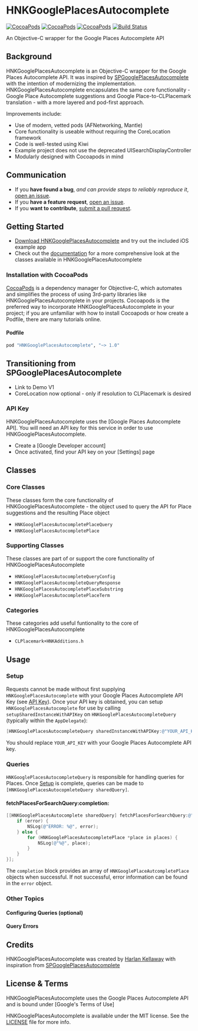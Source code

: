 # HNKGooglePlacesAutocomplete

[![CocoaPods](https://img.shields.io/cocoapods/v/HNKGooglePlacesAutocomplete.svg)](http://cocoapods.org/pods/HNKGooglePlacesAutocomplete)
[![CocoaPods](https://img.shields.io/cocoapods/l/HNKGooglePlacesAutocomplete.svg)](https://raw.githubusercontent.com/hkellaway/HNKGooglePlacesAutocomplete/master/LICENSE)
[![CocoaPods](https://img.shields.io/cocoapods/p/HNKGooglePlacesAutocomplete.svg)](http://cocoapods.org/pods/HNKGooglePlacesAutocomplete)
[![Build Status](https://travis-ci.org/hkellaway/HNKGooglePlacesAutocomplete.svg?branch=master)](https://travis-ci.org/hkellaway/HNKGooglePlacesAutocomplete)

An Objective-C wrapper for the Google Places Autocomplete API

## Background

HNKGooglePlacesAutocomplete is an Objective-C wrapper for the Google Places Autocomplete API. It was inspired by [SPGooglePlacesAutocomplete](https://github.com/spoletto/SPGooglePlacesAutocomplete) with the intention of modernizing the implementation. HNKGooglePlacesAutocomplete encapsulates the same core functionality - Google Place Autocomplete suggestions and Google Place-to-CLPlacemark translation - with a more layered and pod-first approach.

Improvements include:
- Use of modern, vetted pods (AFNetworking, Mantle)
- Core functionality is useable without requiring the CoreLocation framework
- Code is well-tested using Kiwi
- Example project does not use the deprecated UISearchDisplayController
- Modularly designed with Cocoapods in mind

## Communication

- If you **have found a bug**, _and can provide steps to reliably reproduce it_, [open an issue](https://github.com/hkellaway/HNKGooglePlacesAutocomplete/issues/new).
- If you **have a feature request**, [open an issue](https://github.com/hkellaway/HNKGooglePlacesAutocomplete/issues/new).
- If you **want to contribute**, [submit a pull request](https://github.com/hkellaway/HNKGooglePlacesAutocomplete/pulls).

## Getting Started

- [Download HNKGooglePlacesAutocomplete](https://github.com/hkellaway/HNKGooglePlacesAutocomplete/archive/master.zip) and try out the included iOS example app
- Check out the [documentation](http://cocoadocs.org/docsets/HNKGooglePlacesAutocomplete/) for a more comprehensive look at the classes available in HNKGooglePlacesAutocomplete

### Installation with CocoaPods

[CocoaPods](http://cocoapods.org) is a dependency manager for Objective-C, which automates and simplifies the process of using 3rd-party libraries like HNKGooglePlacesAutocomplete in your projects. Cocoapods is the preferred way to incorporate HNKGooglePlacesAutocomplete in your project; if you are unfamiliar with how to install Cocoapods or how create a Podfile, there are many tutorials online.

#### Podfile

```ruby
pod "HNKGooglePlacesAutocomplete", "~> 1.0"
```

## Transitioning from SPGooglePlacesAutocomplete

* Link to Demo V1
* CoreLocation now optional - only if resolution to CLPlacemark is desired

### API Key

HNKGooglePlacesAutocomplete uses the [Google Places Autocomplete API]. You will need an API key for this service in order to use HNKGooglePlacesAutocomplete.

* Create a [Google Developer account]
* Once activated, find your API key on your [Settings] page

## Classes

### Core Classes

These classes form the core functionality of HNKGooglePlacesAutocomplete - the object used to query the API for Place suggestions and the resulting Place object

- `HNKGooglePlacesAutocompletePlaceQuery`
- `HNKGooglePlacesAutocompletePlace`

### Supporting Classes

These classes are part of or support the core functionality of HNKGooglePlacesAutocomplete

- `HNKGooglePlacesAutocompleteQueryConfig`
- `HNKGooglePlacesAutocompleteQueryResponse`
- `HNKGooglePlacesAutocompletePlaceSubstring`
- `HNKGooglePlacesAutocompletePlaceTerm`

### Categories

These categories add useful funtionality to the core of HNKGooglePlacesAutocomplete

- `CLPlacemark+HNKAdditions.h`

## Usage

### Setup

Requests cannot be made without first supplying `HNKGooglePlacesAutocomplete` with your Google Places Autocomplete API Key (see [API Key](#api-key)). Once your API key is obtained, you can setup `HNKGooglePlacesAutocomplete` for use by calling `setupSharedInstanceWithAPIKey` on `HNKGooglePlacesAutocompleteQuery` (typically within the `AppDelegate`):

```objective-c
[HNKGooglePlacesAutocompleteQuery sharedInstanceWithAPIKey:@"YOUR_API_KEY"];
```

You should replace `YOUR_API_KEY` with your Google Places Autocomplete API key.

### Queries

`HNKGooglePlacesAutocompleteQuery` is responsible for handling queries for Places. Once [Setup](#setup) is complete, queries can be made to `[HNKGooglePlacesAutocopmleteQuery sharedQuery]`.

#### fetchPlacesForSearchQuery:completion:

```objective-c
[[HNKGooglePlacesAutocomplete sharedQuery] fetchPlacesForSearchQuery:@"Vict" completion:^(NSArray *places, NSError *error)  {
    if (error) {
        NSLog(@"ERROR: %@", error);
    } else {
        for (HNKGooglePlacesAutocompletePlace *place in places) {
	        NSLog(@"%@", place);
		}
    }
}];
```

The `completion` block provides an array of `HNKGooglePlaceAutcompletePlace` objects when successful. If not successful, error information can be found in the `error` object.

### Other Topics

#### Configuring Queries (optional)

#### Query Errors

## Credits

HNKGooglePlacesAutocomplete was created by [Harlan Kellaway](http://harlankellaway.com) with inspiration from [SPGooglePlacesAutocomplete](https://github.com/spoletto/SPGooglePlacesAutocomplete)

## License & Terms

HNKGooglePlacesAutocomplete uses the Google Places Autocomplete API and is bound under [Google's Terms of Use]

HNKGooglePlacesAutocomplete is available under the MIT license. See the [LICENSE](https://raw.githubusercontent.com/hkellaway/HNKGooglePlacesAutocomplete/master/LICENSE) file for more info.
